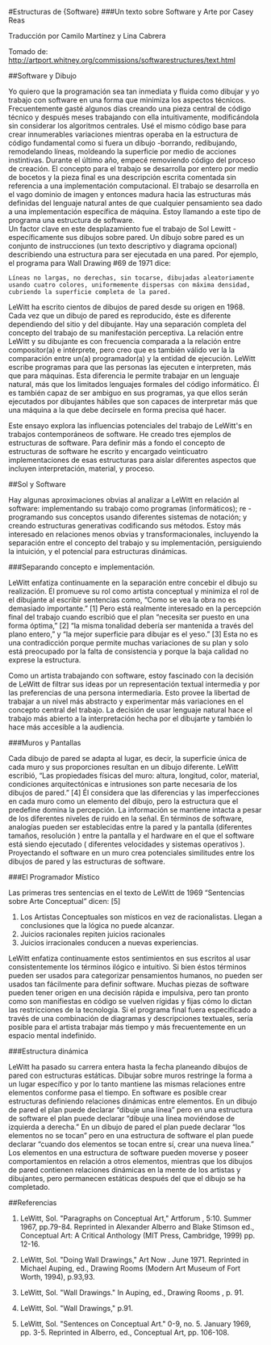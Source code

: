 
#Estructuras de {Software}
###Un texto sobre Software y Arte por Casey Reas 

Traducción por Camilo Martínez y Lina Cabrera

Tomado de: http://artport.whitney.org/commissions/softwarestructures/text.html

##Software y Dibujo

Yo quiero que la programación sea tan inmediata y fluida como dibujar y yo trabajo con software en una forma que minimiza los aspectos técnicos. Frecuentemente gasté algunos días creando una pieza central de código técnico y después meses trabajando con ella intuitivamente, modificándola sin considerar los algoritmos centrales. Usé el mismo código base para crear innumerables variaciones mientras operaba en la estructura de código fundamental como si fuera un dibujo -borrando, redibujando, remodelando líneas, moldeando la superficie por medio de acciones instintivas. Durante el último año, empecé removiendo código del proceso de creación. El concepto para el trabajo se desarrolla por entero por medio de bocetos y la pieza final es una descripción escrita comentada sin referencia a una implementación computacional. El trabajo se desarrolla en el vago dominio de imagen y entonces madura hacia las estructuras más definidas del lenguaje natural antes de que cualquier pensamiento sea dado a una implementación específica de máquina. Estoy llamando a este tipo de programa una estructura de software.  
Un factor clave en este desplazamiento fue el trabajo de Sol Lewitt - específicamente sus dibujos sobre pared. Un dibujo sobre pared es un conjunto de instrucciones (un texto descriptivo y diagrama opcional) describiendo una estructura  para ser ejecutada en una pared. Por ejemplo, el programa para Wall Drawing #69 de 1971 dice:

    Líneas no largas, no derechas, sin tocarse, dibujadas aleatoriamente
    usando cuatro colores, uniformemente dispersas con máxima densidad,
    cubriendo la superficie completa de la pared.

LeWitt ha escrito cientos de dibujos de pared desde su origen en 1968. Cada vez que un dibujo de pared es reproducido, éste es diferente dependiendo del sitio y del dibujante. Hay una separación completa del concepto del trabajo de su manifestación perceptiva. La relación entre LeWitt y su dibujante es con frecuencia comparada a la relación entre compositor(a) e intérprete, pero creo que es también válido ver la la comparación entre un(a) programador(a) y la entidad de ejecución. LeWitt escribe programas para que las personas las ejecuten e interpreten, más que para máquinas. Esta diferencia le permite trabajar en un lenguaje natural, más que los limitados lenguajes formales del código informático. Él es también capaz de ser ambiguo en sus programas, ya que ellos serán ejecutados por dibujantes hábiles que son capaces de interpretar más que una máquina a la que debe decírsele en forma precisa qué hacer. 

Este ensayo explora las influencias potenciales del trabajo de LeWitt's en trabajos contemporáneos de software. He creado tres ejemplos de estructuras de software. Para definir más a fondo el concepto de estructuras de software he escrito y encargado veinticuatro implementaciones de esas estructuras para aislar diferentes aspectos que incluyen interpretación, material, y proceso.


##Sol y Software

Hay algunas aproximaciones obvias al analizar a LeWitt en relación al software: implementando su trabajo como programas (informáticos); re - programando sus conceptos usando diferentes sistemas de notación; y creando estructuras generativas codificando sus métodos.  Estoy más interesado en relaciones menos obvias y transformacionales, incluyendo la separación entre el concepto del trabajo y su implementación, persiguiendo la intuición, y el potencial para estructuras dinámicas. 


###Separando concepto e implementación.

LeWitt enfatiza continuamente en la separación entre concebir el dibujo su realización.  Él promueve su rol como artista conceptual y minimiza el rol de el dibujante al escribir sentencias como, “Como se vea la obra no es demasiado importante.” [1] Pero está realmente interesado en la percepción final del trabajo cuando escribió que el plan  “necesita ser puesto en una forma óptima,” [2] “la misma tonalidad debería ser mantenida a través del plano entero,” y “la mejor superficie para dibujar es el yeso.” [3] Esta no es una contradicción porque permite muchas variaciones de su plan y solo está preocupado por la falta de consistencia y porque la baja calidad no exprese la estructura. 

Como un artista trabajando con software, estoy fascinado con la decisión de LeWitt de filtrar sus ideas por un representación textual intermedia y por las preferencias de una persona intermediaria. Esto provee la libertad de trabajar a un nivel más abstracto y experimentar más variaciones en el concepto central del trabajo.  La decisión de usar lenguaje natural hace el trabajo más abierto a la interpretación hecha por el dibujarte y también lo hace más accesible a la audiencia.


###Muros y Pantallas

Cada dibujo de pared se adapta al lugar, es decir, la superficie única de cada muro y sus proporciones resultan en un dibujo diferente. LeWitt escribió, “Las propiedades físicas del muro: altura, longitud, color, material, condiciones arquitectónicas e intrusiones son parte necesaria de los dibujos de pared.” [4]  Él considera que las diferencias y las imperfecciones en cada muro como un elemento del dibujo, pero la estructura que el predefine domina la percepción.  La información se mantiene intacta a pesar de los diferentes niveles de ruido en la señal.  En términos de software, analogías pueden ser establecidas entre la pared y la pantalla (diferentes tamaños, resolución ) entre la pantalla y el hardware en el que el software está siendo ejecutado ( diferentes velocidades y sistemas operativos ).  Proyectando el software en un muro crea potenciales similitudes entre los dibujos de pared y las estructuras de software.  


###El Programador Místico

Las primeras tres sentencias en el texto de LeWitt de 1969 “Sentencias sobre Arte Conceptual” dicen: [5]

1. Los Artistas Conceptuales son místicos en vez de racionalistas.  Llegan a conclusiones que la lógica no puede alcanzar.
2. Juicios racionales repiten juicios racionales
3. Juicios irracionales conducen a nuevas experiencias.

LeWitt enfatiza continuamente estos sentimientos en sus escritos al usar consistentemente los términos ilógico e intuitivo.  Si bien éstos términos pueden ser usados para categorizar pensamientos humanos, no pueden ser usados tan fácilmente para definir software.  Muchas piezas de software pueden tener origen en  una decisión rápida e impulsiva, pero tan pronto como son manifiestas en código se vuelven rígidas y fijas cómo lo dictan las restricciones de la tecnología.  Si el programa final fuera especificado a través de una combinación de diagramas y descripciones textuales, sería posible para el artista trabajar más tiempo y más frecuentemente en un espacio mental indefinido.


###Estructura dinámica

LeWitt ha pasado su carrera entera hasta la fecha planeando dibujos de pared con estructuras estáticas. Dibujar sobre muros restringe la forma a un lugar específico y por lo tanto mantiene las mismas relaciones entre elementos conforme pasa el tiempo.  En software es posible crear estructuras definiendo relaciones dinámicas entre elementos. En un dibujo de pared el plan puede declarar “dibuje una línea” pero en una estructura de software el plan puede declarar “dibuje una línea moviéndose de izquierda a derecha.”  En un dibujo de pared el plan puede declarar “los elementos no se tocan” pero en una estructura de software el plan puede declarar “cuando dos elementos se tocan entre sí, crear una nueva línea.”  Los elementos en una estructura de software pueden moverse y poseer comportamientos en relación a otros elementos, mientras que los dibujos de pared contienen relaciones dinámicas en la mente de los artistas y dibujantes, pero permanecen estáticas después del que el dibujo se ha completado.

##Referencias

1. LeWitt, Sol. "Paragraphs on Conceptual Art," Artforum , 5:10. Summer 1967, pp.79-84. Reprinted in Alexander Alberro and Blake Stimson ed., Conceptual Art: A Critical Anthology (MIT Press, Cambridge, 1999) pp. 12-16.

2. LeWitt, Sol. "Doing Wall Drawings," Art Now . June 1971. Reprinted in Michael Auping, ed., Drawing Rooms (Modern Art Museum of Fort Worth, 1994), p.93,93.

3. LeWitt, Sol. "Wall Drawings." In Auping, ed., Drawing Rooms , p. 91.

4. LeWitt, Sol. "Wall Drawings," p.91.

5. LeWitt, Sol. "Sentences on Conceptual Art." 0-9, no. 5. January 1969, pp. 3-5. Reprinted in Alberro, ed., Conceptual Art, pp. 106-108.
